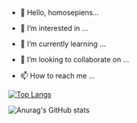 - 👋 Hello, homosepiens...

- 👀 I’m interested in ...

- 🌱 I’m currently learning ...

- 💞️ I’m looking to collaborate on ...

- 📫 How to reach me ...





[![Top Langs](https://github-readme-stats.vercel.app/api/top-langs/?username=amRajesh)](https://github.com/anuraghazra/github-readme-stats)


![Anurag's GitHub stats](https://github-readme-stats.vercel.app/api?username=amRajesh&show_icons=true&theme=radical)
<!---
RajeshShettigar/RajeshShettigar is a ✨ special ✨ repository because its `README.md` (this file) appears on your GitHub profile.
You can click the Preview link to take a look at your changes.
--->
